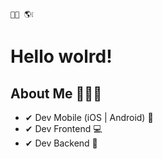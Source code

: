  `👋🏼 🌎❕`
 
 # Hello wolrd!

## About Me 🧑🏻‍💻

- ✔︎ Dev Mobile (iOS | Android) 📱
- ✔︎ Dev Frontend 💻
- ✔︎ Dev Backend 💾
